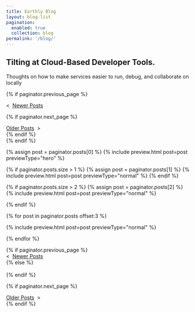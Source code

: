 ```yaml
---
title: Earthly Blog
layout: blog-list
pagination:
  enabled: true
  collection: blog
permalink: '/blog/'
---
```

<div class="row row--flexStart u-marginBottom2_5 u-marginBottomUnitOnMobile">
<div class="col--blogHeader">
<h2>Tilting at Cloud-Based Developer Tools.</h2>
</div>

<div class="col--blogDescription">
Thoughts on how to make services easier to run, debug, and collaborate on locally
</div>
</div>

{% if paginator.previous_page %}
<div class="pagination pagination--top u-maxWidthContent">
   <div class="pagination-previous">
     <span class="pagination-icon">&lt;&nbsp;</span>
     <a class="pagination-link" href="{{ paginator.previous_page_path }}">Newer Posts</a>
   </div>
    
   {% if paginator.next_page %}
   <div class="pagination-next">
     <a class="pagination-link" href="{{ paginator.next_page_path }}">Older Posts</a>
     <span class="pagination-icon">&nbsp;&gt;</span>
   </div>
   {% endif %}
</div>
{% endif %}

{% assign post = paginator.posts[0] %}
{% include preview.html post=post previewType="hero" %}

{% if paginator.posts.size > 1 %}
{% assign post = paginator.posts[1] %}
{% include preview.html post=post previewType="normal" %}
{% endif %}

{% if paginator.posts.size > 2 %}
{% assign post = paginator.posts[2] %}
{% include preview.html post=post previewType="normal" %}

<!-- % include cta_subscribe_blog_list.html % -->
{% endif %}

{% for post in paginator.posts offset:3 %}

{% include preview.html post=post previewType="normal" %}

{% endfor %}

<div class="pagination pagination--bottom u-maxWidthContent">
   {% if paginator.previous_page %}
   <div class="pagination-previous">
     <span class="pagination-icon">&lt;&nbsp;</span>
     <a class="pagination-link" href="{{ paginator.previous_page_path }}">Newer Posts</a>
   </div>
   {% else %}
     <div>&nbsp;</div>
   {% endif %}
    
   {% if paginator.next_page %}
   <div class="pagination-next">
     <a class="pagination-link" href="{{ paginator.next_page_path }}">Older Posts</a>
     <span class="pagination-icon">&nbsp;&gt;</span>
   </div>
   {% endif %}
</div>
